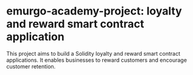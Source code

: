 # emurgo-academy-project: loyalty and reward smart contract application
This project aims to build a Solidity loyalty and reward smart contract applications. It enables businesses to reward customers and encourage customer retention. 
